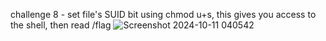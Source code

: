 challenge 8 - set file's SUID bit using chmod u+s, this gives you access to the shell, then read /flag
![Screenshot 2024-10-11 040542](https://github.com/user-attachments/assets/d5280759-a43d-47df-95f5-ecdaac5784cb)

